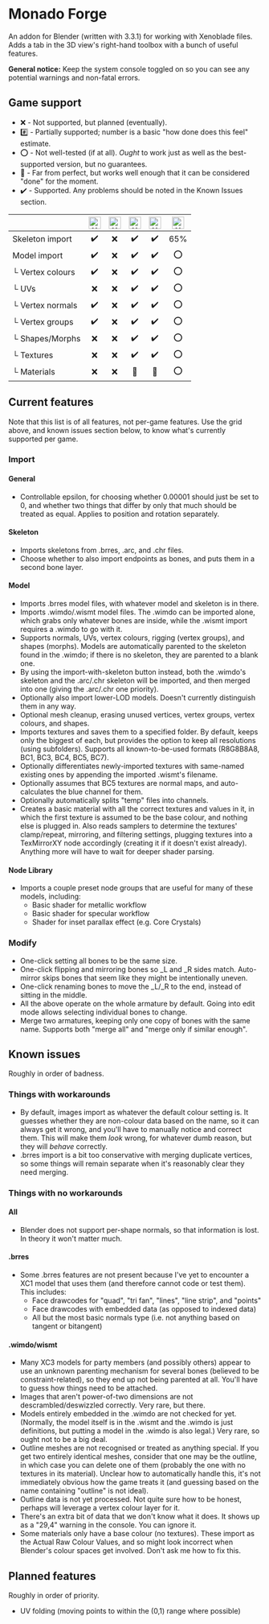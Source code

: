 # Monado Forge
An addon for Blender (written with 3.3.1) for working with Xenoblade files. Adds a tab in the 3D view's right-hand toolbox with a bunch of useful features.

**General notice:** Keep the system console toggled on so you can see any potential warnings and non-fatal errors.

## Game support
* :x: - Not supported, but planned (eventually).
* :hash: - Partially supported; number is a basic "how done does this feel" estimate.
* :o: - Not well-tested (if at all). _Ought_ to work just as well as the best-supported version, but no guarantees.
* :beginner: - Far from perfect, but works well enough that it can be considered "done" for the moment.
* :heavy_check_mark: - Supported. Any problems should be noted in the Known Issues section.

| | <img alt="XC1" src="https://www.xenoserieswiki.org/w/images/8/8d/Article_icon_-_Xenoblade_Chronicles.svg" width="24px"/> | <img alt="XCX" src="https://www.xenoserieswiki.org/w/images/3/3f/Article_icon_-_Xenoblade_Chronicles_X.svg" width="24px"/> | <img alt="XC2" src="https://www.xenoserieswiki.org/w/images/a/a8/Article_icon_-_Xenoblade_Chronicles_2.svg" width="24px"/> | <img alt="XC1DE" src="https://www.xenoserieswiki.org/w/images/6/6f/Article_icon_-_Xenoblade_Chronicles_Definitive_Edition.svg" width="24px"/> | <img alt="XC3" src="https://www.xenoserieswiki.org/w/images/b/bc/Article_icon_-_Xenoblade_Chronicles_3.svg" width="24px"/>
| --- | :---: | :---: | :---: | :---: | :---: |
| Skeleton import | :heavy_check_mark: | :x: | :heavy_check_mark: | :heavy_check_mark: | 65% |
| Model import | :heavy_check_mark: | :x: | :heavy_check_mark: | :heavy_check_mark: | :o: |
| └ Vertex colours | :heavy_check_mark: | :x: | :heavy_check_mark: | :heavy_check_mark: | :o: |
| └ UVs | :x: | :x: | :heavy_check_mark: | :heavy_check_mark: | :o: |
| └ Vertex normals | :heavy_check_mark: | :x: | :heavy_check_mark: | :heavy_check_mark: | :o: |
| └ Vertex groups | :heavy_check_mark: | :x: | :heavy_check_mark: | :heavy_check_mark: | :o: |
| └ Shapes/Morphs | :x: | :x: | :heavy_check_mark: | :heavy_check_mark: | :o: |
| └ Textures | :x: | :x: | :heavy_check_mark: | :heavy_check_mark: | :o: |
| └ Materials | :x: | :x: | :beginner: | :beginner: | :o: |

## Current features
Note that this list is of all features, not per-game features. Use the grid above, and known issues section below, to know what's currently supported per game.

### Import
#### General
* Controllable epsilon, for choosing whether 0.00001 should just be set to 0, and whether two things that differ by only that much should be treated as equal. Applies to position and rotation separately.

#### Skeleton
* Imports skeletons from .brres, .arc, and .chr files.
* Choose whether to also import endpoints as bones, and puts them in a second bone layer.

#### Model
* Imports .brres model files, with whatever model and skeleton is in there.
* Imports .wimdo/.wismt model files. The .wimdo can be imported alone, which grabs only whatever bones are inside, while the .wismt import requires a .wimdo to go with it.
* Supports normals, UVs, vertex colours, rigging (vertex groups), and shapes (morphs). Models are automatically parented to the skeleton found in the .wimdo; if there is no skeleton, they are parented to a blank one.
* By using the import-with-skeleton button instead, both the .wimdo's skeleton and the .arc/.chr skeleton will be imported, and then merged into one (giving the .arc/.chr one priority).
* Optionally also import lower-LOD models. Doesn't currently distinguish them in any way.
* Optional mesh cleanup, erasing unused vertices, vertex groups, vertex colours, and shapes.
* Imports textures and saves them to a specified folder. By default, keeps only the biggest of each, but provides the option to keep all resolutions (using subfolders). Supports all known-to-be-used formats (R8G8B8A8, BC1, BC3, BC4, BC5, BC7).
* Optionally differentiates newly-imported textures with same-named existing ones by appending the imported .wismt's filename.
* Optionally assumes that BC5 textures are normal maps, and auto-calculates the blue channel for them.
* Optionally automatically splits "temp" files into channels.
* Creates a basic material with all the correct textures and values in it, in which the first texture is assumed to be the base colour, and nothing else is plugged in. Also reads samplers to determine the textures' clamp/repeat, mirroring, and filtering settings, plugging textures into a TexMirrorXY node accordingly (creating it if it doesn't exist already). Anything more will have to wait for deeper shader parsing.

#### Node Library
* Imports a couple preset node groups that are useful for many of these models, including:
  * Basic shader for metallic workflow
  * Basic shader for specular workflow
  * Shader for inset parallax effect (e.g. Core Crystals)

### Modify
* One-click setting all bones to be the same size.
* One-click flipping and mirroring bones so _L and _R sides match. Auto-mirror skips bones that seem like they might be intentionally uneven.
* One-click renaming bones to move the _L/_R to the end, instead of sitting in the middle.
* All the above operate on the whole armature by default. Going into edit mode allows selecting individual bones to change.
* Merge two armatures, keeping only one copy of bones with the same name. Supports both "merge all" and "merge only if similar enough".

## Known issues
Roughly in order of badness.
### Things with workarounds
* By default, images import as whatever the default colour setting is. It guesses whether they are non-colour data based on the name, so it can always get it wrong, and you'll have to manually notice and correct them. This will make them _look_ wrong, for whatever dumb reason, but they will _behave_ correctly.
* .brres import is a bit too conservative with merging duplicate vertices, so some things will remain separate when it's reasonably clear they need merging.
### Things with no workarounds
#### All
* Blender does not support per-shape normals, so that information is lost. In theory it won't matter much.
#### .brres
* Some .brres features are not present because I've yet to encounter a XC1 model that uses them (and therefore cannot code or test them). This includes:
  * Face drawcodes for "quad", "tri fan", "lines", "line strip", and "points"
  * Face drawcodes with embedded data (as opposed to indexed data)
  * All but the most basic normals type (i.e. not anything based on tangent or bitangent)
#### .wimdo/wismt
* Many XC3 models for party members (and possibly others) appear to use an unknown parenting mechanism for several bones (believed to be constraint-related), so they end up not being parented at all. You'll have to guess how things need to be attached.
* Images that aren't power-of-two dimensions are not descrambled/deswizzled correctly. Very rare, but there.
* Models entirely embedded in the .wimdo are not checked for yet. (Normally, the model itself is in the .wismt and the .wimdo is just definitions, but putting a model in the .wimdo is also legal.) Very rare, so ought not to be a big deal.
* Outline meshes are not recognised or treated as anything special. If you get two entirely identical meshes, consider that one may be the outline, in which case you can delete one of them (probably the one with no textures in its material). Unclear how to automatically handle this, it's not immediately obvious how the game treats it (and guessing based on the name containing "outline" is not ideal).
* Outline data is not yet processed. Not quite sure how to be honest, perhaps will leverage a vertex colour layer for it.
* There's an extra bit of data that we don't know what it does. It shows up as a "29,4" warning in the console. You can ignore it.
* Some materials only have a base colour (no textures). These import as the Actual Raw Colour Values, and so might look incorrect when Blender's colour spaces get involved. Don't ask me how to fix this.

## Planned features
Roughly in order of priority.
* UV folding (moving points to within the (0,1) range where possible)


